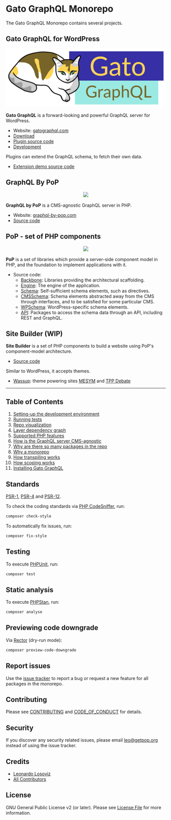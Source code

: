 # Gato GraphQL Monorepo

The Gato GraphQL Monorepo contains several projects.

## Gato GraphQL for WordPress

<p align="center"><img src="https://raw.githubusercontent.com/GatoGraphQL/GatoGraphQL/master/assets/GatoGraphQL-logo.png"/></p>

**Gato GraphQL** is a forward-looking and powerful GraphQL server for WordPress.

- Website: [gatographql.com](https://gatographql.com)
- [Download](https://github.com/GatoGraphQL/GatoGraphQL/releases/download/1.0.6/gatographql-1.0.6.zip)
- [Plugin source code](layers/GatoGraphQLForWP/plugins/gatographql)
- [Development](docs/development-environment.md)

Plugins can extend the GraphQL schema, to fetch their own data.

- [Extension demo source code](layers/GatoGraphQLForWP/plugins/extension-demo)

## GraphQL By PoP

<p align="center"><img src="https://graphql-by-pop.com/assets/superheroes.png" width="450" /></p>

**GraphQL by PoP** is a CMS-agnostic GraphQL server in PHP.

- Website: [graphql-by-pop.com](https://graphql-by-pop.com)
- [Source code](layers/GraphQLByPoP)

## PoP - set of PHP components

<p align="center"><img src="https://assets-demo.getpop.org/wp-content/themes/getpop/img/pop-logo-horizontal.png" width="450" /></p>

**PoP** is a set of libraries which provide a server-side component model in PHP, and the foundation to implement applications with it.

<!-- - Website: [getpop.org](https://getpop.org) -->
- Source code:
  - [Backbone](layers/Backbone): Libraries providing the architectural scaffolding.
  - [Engine](layers/Engine): The engine of the application.
  - [Schema](layers/Schema): Self-sufficient schema elements, such as directives.
  - [CMSSchema](layers/CMSSchema): Schema elements abstracted away from the CMS through interfaces, and to be satisfied for some particular CMS.
  - [WPSchema](layers/WPSchema): WordPress-specific schema elements.
  - [API](layers/API): Packages to access the schema data through an API, including REST and GraphQL.

## Site Builder (WIP)

**Site Builder** is a set of PHP components to build a website using PoP's component-model architecture.

- [Source code](layers/SiteBuilder)

Similar to WordPress, it accepts themes.

- [Wassup](layers/Wassup): theme powering sites [MESYM](https://www.mesym.com) and [TPP Debate](https://my.tppdebate.org)

---

## Table of Contents

1. [Setting-up the development environment](docs/development-environment.md)
2. [Running tests](docs/running-tests.md)
3. [Repo visualization](docs/repo-visualization.md)
4. [Layer dependency graph](docs/layer-dependency-graph.md)
5. [Supported PHP features](docs/supported-php-features.md)
6. [How is the GraphQL server CMS-agnostic](docs/cms-agnosticism.md)
7. [Why are there so many packages in the repo](docs/splitting-packages.md)
8. [Why a monorepo](docs/why-monorepo.md)
9. [How transpiling works](docs/how-transpiling-works.md)
10. [How scoping works](docs/how-scoping-works.md)
11. [Installing Gato GraphQL](docs/installing-gatographql-for-wordpress.md)

## Standards

[PSR-1](https://www.php-fig.org/psr/psr-1), [PSR-4](https://www.php-fig.org/psr/psr-4) and [PSR-12](https://www.php-fig.org/psr/psr-12).

To check the coding standards via [PHP CodeSniffer](https://github.com/squizlabs/PHP_CodeSniffer), run:

``` bash
composer check-style
```

To automatically fix issues, run:

``` bash
composer fix-style
```

## Testing

To execute [PHPUnit](https://phpunit.de/), run:

``` bash
composer test
```

## Static analysis

To execute [PHPStan](https://github.com/phpstan/phpstan), run:

``` bash
composer analyse
```

## Previewing code downgrade

Via [Rector](https://github.com/rectorphp/rector) (dry-run mode):

```bash
composer preview-code-downgrade
```

## Report issues

Use the [issue tracker](https://github.com/GatoGraphQL/GatoGraphQL/issues) to report a bug or request a new feature for all packages in the monorepo.

## Contributing

Please see [CONTRIBUTING](CONTRIBUTING.md) and [CODE_OF_CONDUCT](CODE_OF_CONDUCT.md) for details.

## Security

If you discover any security related issues, please email leo@getpop.org instead of using the issue tracker.

## Credits

- [Leonardo Losoviz][link-author]
- [All Contributors][link-contributors]

## License

GNU General Public License v2 (or later). Please see [License File](LICENSE.md) for more information.

[link-author]: https://github.com/leoloso
[link-contributors]: ../../contributors
